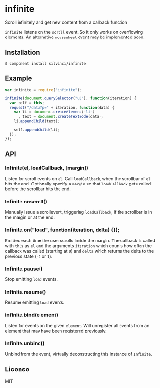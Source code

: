 # infinite

  Scroll infinitely and get new content from a callback function
  
  `infinite` listens on the `scroll` event. So it only works on
  overflowing elements. An alternative `mousewheel` event may be
  implemented soon.

## Installation

```
$ component install silvinci/infinite
```
## Example

```javascript
var infinite = require("infinite");

infinite(document.querySelector("ul"), function(iteration) {
  var self = this;
  request("/data?p=" + iteration, function(data) {
    var li = document.createElement("li")
      , text = document.createTextNode(data);
    li.appendChild(text);

    self.appendChild(li);
  });
});
```

## API

### Infinite(el, loadCallback, [margin])

  Listen for scroll events on `el`. Call `loadCallback`, when the
  scrollbar of `el` hits the end. Optionally specify a `margin`
  so that `loadCallback` gets called before the scrollbar hits
  the end.

### Infinite.onscroll()

  Manually issue a scrollevent, triggering `loadCallback`, if the
  scrollbar is in the margin or at the end.

### Infinite.on("load", function(iteration, delta) {});

  Emitted each time the user scrolls inside the margin.
  The callback is called with `this` as `el` and the arguments
  `iteration` which counts how often the callback was called (starting at `0`)
  and `delta` which returns the delta to the previous state (`-1` or `1`).

### Infinite.pause()

  Stop emitting `load` events.

### Infinite.resume()

  Resume emitting `load` events.

### Infinite.bind(element)

  Listen for events on the given `element`. Will unregister all events from an
  element that may have been registered previously.

### Infinite.unbind()

  Unbind from the event, virtually deconstructing this instance of `Infinite`.

## License

  MIT
